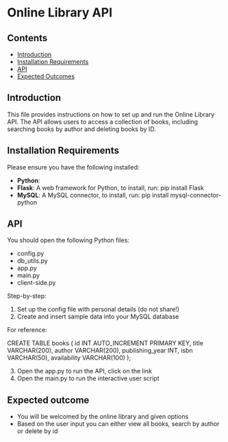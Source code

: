 # Online Library API

## Contents
- [Introduction](#introduction)
- [Installation Requirements](#installation-requirements)
- [API](#api)
- [Expected Outcomes](#expected-outcomes)

## Introduction
This file provides instructions on how to set up and run the Online Library API. The API allows users to access a collection of books, including searching books by author and deleting books by ID.

## Installation Requirements
Please ensure you have the following installed:

- **Python**:
- **Flask**: A web framework for Python, to install, run: pip install Flask
- **MySQL**: A MySQL connector, to install, run: pip install mysql-connector-python

## API

You should open the following Python files:

- config.py 
- db_utils.py
- app.py
- main.py
- client-side.py

Step-by-step:

1. Set up the config file with personal details (do not share!)
2. Create and insert sample data into your MySQL database

For reference:

CREATE TABLE books (
	id INT AUTO_INCREMENT PRIMARY KEY,
    title VARCHAR(200),
    author VARCHAR(200),
    publishing_year INT,
    isbn VARCHAR(50),
    availability VARCHAR(100)
); 

3. Open the app.py to run the API, click on the link
4. Open the main.py to run the interactive user script

## Expected outcome

- You will be welcomed by the online library and given options
- Based on the user input you can either view all books, search by author or delete by id
